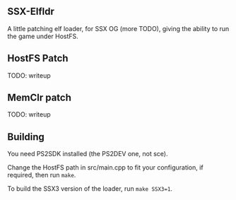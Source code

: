 ## SSX-Elfldr

A little patching elf loader, for SSX OG (more TODO), giving the ability to run the game under HostFS.

## HostFS Patch

TODO: writeup

## MemClr patch

TODO: writeup

## Building

You need PS2SDK installed (the PS2DEV one, not sce).

Change the HostFS path in src/main.cpp to fit your configuration, if required, then run `make`.

To build the SSX3 version of the loader, run `make SSX3=1`.
